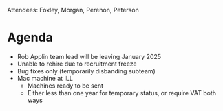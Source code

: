 Attendees: Foxley, Morgan, Perenon, Peterson

# Agenda
- Rob Applin team lead will be leaving January 2025
- Unable to rehire due to recruitment freeze
- Bug fixes only (temporarily disbanding subteam)
- Mac machine at ILL
  - Machines ready to be sent
  - Either less than one year for temporary status, or require VAT both ways
